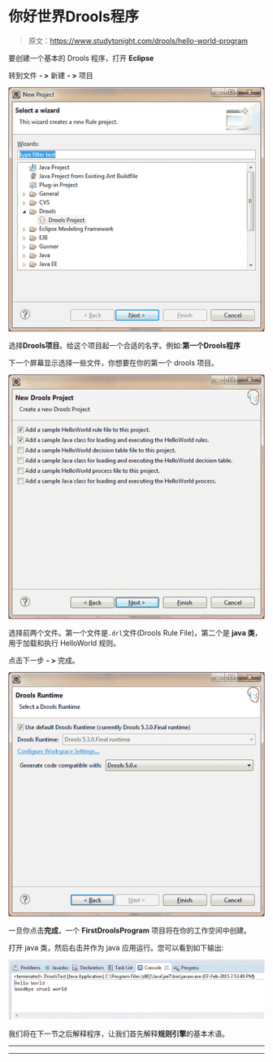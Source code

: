 # 你好世界Drools程序

> 原文：<https://www.studytonight.com/drools/hello-world-program>

要创建一个基本的 Drools 程序，打开 **Eclipse**

转到文件 **- >** 新建 **- >** 项目

![How to create Drools Runtime](img/7b67fa8cb43b2d3d8040dc22d3ef4c3c.png)

选择**Drools项目**。给这个项目起一个合适的名字。例如:**第一个Drools程序**

下一个屏幕显示选择一些文件，你想要在你的第一个 drools 项目。

![How to create Drools Runtime](img/3659510b18eb71a4a86f80a15d98ac4d.png)

选择前两个文件。第一个文件是`.drl`文件(Drools Rule File)，第二个是 **java 类**，用于加载和执行 HelloWorld 规则。

点击下一步 **- >** 完成。

![How to create Drools Runtime](img/84733c65991f7ff7a83ce2e39811ebe9.png)

一旦你点击**完成**，一个 **FirstDroolsProgram** 项目将在你的工作空间中创建。

打开 java 类，然后右击并作为 java 应用运行。您可以看到如下输出:

![How to create Drools Runtime](img/36d022567392a6bbf49b155b4cb29a31.png)

我们将在下一节之后解释程序，让我们首先解释**规则引擎**的基本术语。

* * *

* * *